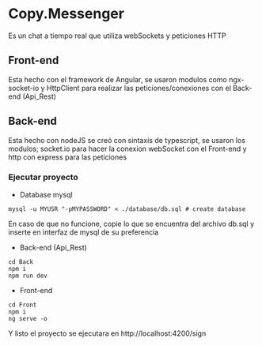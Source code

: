 # Copy.Messenger
Es un chat a tiempo real que utiliza webSockets y peticiones HTTP

## Front-end
Esta hecho con el framework de Angular, se usaron modulos como ngx-socket-io y HttpClient para realizar las peticiones/conexiones con el Back-end (Api_Rest)

## Back-end
Esta hecho con nodeJS se creó con sintaxis de typescript, se usaron los modulos; socket.io para hacer la conexion webSocket con el Front-end y http con express para las peticiones

### Ejecutar proyecto

- Database mysql

```
mysql -u MYUSR "-pMYPASSWORD" < ./database/db.sql # create database
```
En caso de que no funcione, copie lo que se encuentra del archivo db.sql y inserte en interfaz de mysql de su preferencia

- Back-end (Api_Rest)

```
cd Back
npm i
npm run dev
```

- Front-end 

```
cd Front
npm i
ng serve -o
```

Y listo el proyecto se ejecutara en http://localhost:4200/sign